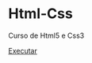 # Html-Css
 Curso de Html5 e Css3

<a href="https://carloscardoso05.github.io/Html-Css/Desafios/d010/android.html" target="_blank">Executar</a>
